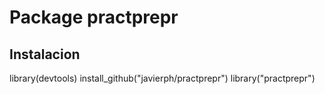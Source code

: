 # Package practprepr
## Instalacion
library(devtools)
install_github("javierph/practprepr")
library("practprepr")
